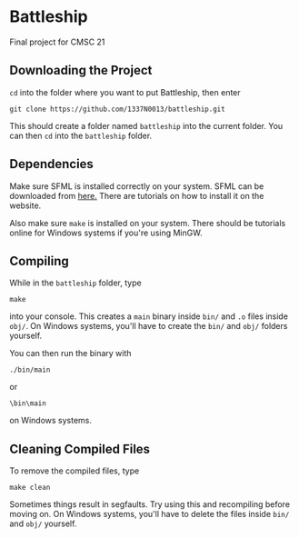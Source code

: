 # Battleship

Final project for CMSC 21

## Downloading the Project

`cd` into the folder where you want to put Battleship, then enter
```
git clone https://github.com/1337N0013/battleship.git
```
This should create a folder named `battleship` into the current folder. You can then `cd` into the `battleship` folder.

## Dependencies

Make sure SFML is installed correctly on your system. SFML can be downloaded from [here.](https://www.sfml-dev.org/download.php)
There are tutorials on how to install it on the website.

Also make sure `make` is installed on your system. There should be tutorials online for Windows systems if you're using MinGW.

## Compiling

While in the `battleship` folder, type
```
make
```
into your console. This creates a `main` binary inside `bin/` and `.o` files inside `obj/`.
On Windows systems, you'll have to create the `bin/` and `obj/` folders yourself.

You can then run the binary with
```
./bin/main
```
or
```
\bin\main
```
on Windows systems.

## Cleaning Compiled Files

To remove the compiled files, type
```
make clean
```
Sometimes things result in segfaults. Try using this and recompiling before moving on.
On Windows systems, you'll have to delete the files inside `bin/` and `obj/` yourself.